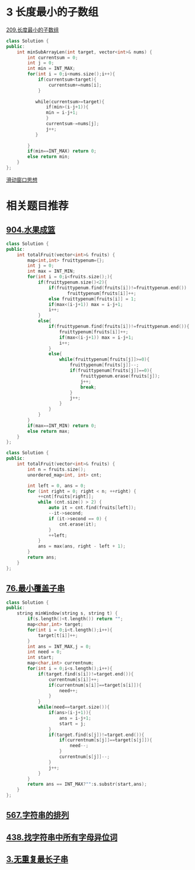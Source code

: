 # 3 长度最小的子数组

[209.长度最小的子数组](https://leetcode.cn/problems/minimum-size-subarray-sum/description/)

```cpp
class Solution {
public:
    int minSubArrayLen(int target, vector<int>& nums) {
        int currentsum = 0;
        int j = 0;
        int min = INT_MAX;
        for(int i = 0;i<nums.size();i++){
            if(currentsum<target){
                currentsum+=nums[i];
            }
  
           while(currentsum>=target){
               if(min>(i-j+1)){
               min = i-j+1;
               }
               currentsum-=nums[j];
               j++;
           }
  
        }
        if(min==INT_MAX) return 0;
        else return min;
    }
};
```

[滑动窗口思想](https://programmercarl.com/0209.%E9%95%BF%E5%BA%A6%E6%9C%80%E5%B0%8F%E7%9A%84%E5%AD%90%E6%95%B0%E7%BB%84.html#%E7%AE%97%E6%B3%95%E5%85%AC%E5%BC%80%E8%AF%BE)

#  相关题目推荐

## [904.水果成篮](https://leetcode.cn/problems/fruit-into-baskets/)

```cpp
class Solution {
public:
    int totalFruit(vector<int>& fruits) {
        map<int,int> fruittypenum={};
        int j = 0;
        int max = INT_MIN;
        for(int i = 0;i<fruits.size();){
            if(fruittypenum.size()<2){
                if(fruittypenum.find(fruits[i])!=fruittypenum.end()) 
		               fruittypenum[fruits[i]]++;
                else fruittypenum[fruits[i]] = 1;
                if(max<(i-j+1)) max = i-j+1;
                i++;
            }
            else{
                if(fruittypenum.find(fruits[i])!=fruittypenum.end()){
                    fruittypenum[fruits[i]]++;
                    if(max<(i-j+1)) max = i-j+1;
                    i++;
                }
                else{
                    while(fruittypenum[fruits[j]]>=0){
                        fruittypenum[fruits[j]]--;
                        if(fruittypenum[fruits[j]]==0){
                            fruittypenum.erase(fruits[j]);
                            j++;
                            break;
                        }
                        j++;
                    }
                }
            }
        }
        if(max==INT_MIN) return 0;
        else return max;
    }
};
```

```cpp
class Solution {
public:
    int totalFruit(vector<int>& fruits) {
        int n = fruits.size();
        unordered_map<int, int> cnt;

        int left = 0, ans = 0;
        for (int right = 0; right < n; ++right) {
            ++cnt[fruits[right]];
            while (cnt.size() > 2) {
                auto it = cnt.find(fruits[left]);
                --it->second;
                if (it->second == 0) {
                    cnt.erase(it);
                }
                ++left;
            }
            ans = max(ans, right - left + 1);
        }
        return ans;
    }
};
```
## [76.最小覆盖子串](https://leetcode.cn/problems/minimum-window-substring/)

```cpp
class Solution {
public:
    string minWindow(string s, string t) {
        if(s.length()<t.length()) return "";
        map<char,int> target;
        for(int i = 0;i<t.length();i++){
            target[t[i]]++;
        }
        int ans = INT_MAX,j = 0;
        int need = 0;
        int start;
        map<char,int> currentnum;
        for(int i = 0;i<s.length();i++){
            if(target.find(s[i])!=target.end()){
                currentnum[s[i]]++;
                if(currentnum[s[i]]==target[s[i]]){
                    need++;
                }
            }
            while(need==target.size()){
                if(ans>(i-j+1)){
                    ans = i-j+1;
                    start = j;
                }
                if(target.find(s[j])!=target.end()){
                    if(currentnum[s[j]]==target[s[j]]){
                        need--;
                    }
                    currentnum[s[j]]--;
                }
                j++;
            }
        }
        return ans == INT_MAX?"":s.substr(start,ans);
    }
};
```

## [567.字符串的排列](https://leetcode.cn/problems/permutation-in-string/description/)




## [438.找字符串中所有字母异位词](https://leetcode.cn/problems/find-all-anagrams-in-a-string/description/)



## [3.无重复最长子串](https://leetcode.cn/problems/longest-substring-without-repeating-characters/description/)


